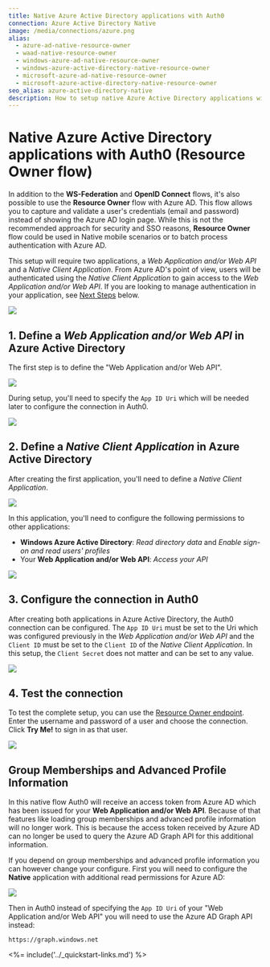 ```yaml
---
title: Native Azure Active Directory applications with Auth0
connection: Azure Active Directory Native
image: /media/connections/azure.png
alias:
  - azure-ad-native-resource-owner
  - waad-native-resource-owner
  - windows-azure-ad-native-resource-owner
  - windows-azure-active-directory-native-resource-owner
  - microsoft-azure-ad-native-resource-owner
  - microsoft-azure-active-directory-native-resource-owner
seo_alias: azure-active-directory-native
description: How to setup native Azure Active Directory applications with Auth0 for a Resource Owner.
---
```


# Native Azure Active Directory applications with Auth0 (Resource Owner flow)

In addition to the **WS-Federation** and **OpenID Connect** flows, it's also possible to use the **Resource Owner** flow with Azure AD. This flow allows you to capture and validate a user's credentials (email and password) instead of showing the Azure AD login page. While this is not the recommended approach for security and SSO reasons, **Resource Owner** flow could be used in Native mobile scenarios or to batch process authentication with Azure AD.

This setup will require two applications, a *Web Application and/or Web API* and a *Native Client Application*. From Azure AD's point of view, users will be authenticated using the *Native Client Application* to gain access to the *Web Application and/or Web API*. If you are looking to manage authentication in your application, see [Next Steps](#next-steps) below.

![](/media/articles/connections/enterprise/azure-active-directory/azure-ad-native-app.png)

## 1. Define a *Web Application and/or Web API* in Azure Active Directory

The first step is to define the "Web Application and/or Web API".

![](/media/articles/connections/enterprise/azure-active-directory/azure-active-directory-new-api.png)

During setup, you'll need to specify the `App ID Uri` which will be needed later to configure the connection in Auth0.

![](/media/articles/connections/enterprise/azure-active-directory/azure-active-directory-new-api-properties.png)

## 2. Define a *Native Client Application* in Azure Active Directory

After creating the first application, you'll need to define a *Native Client Application*.

![](/media/articles/connections/enterprise/azure-active-directory/azure-active-directory-new-native-app.png)

In this application, you'll need to configure the following permissions to other applications:

 - **Windows Azure Active Directory**: *Read directory data* and *Enable sign-on and read users' profiles*
 - Your **Web Application and/or Web API**: *Access your API*

![](/media/articles/connections/enterprise/azure-active-directory/azure-active-directory-native-app-permissions.png)

## 3. Configure the connection in Auth0

After creating both applications in Azure Active Directory, the Auth0 connection can be configured. The `App ID Uri` must be set to the Uri which was configured previously in the *Web Application and/or Web API* and the `Client ID` must be set to the `Client ID` of the *Native Client Application*. In this setup, the `Client Secret` does not matter and can be set to any value.

![](/media/articles/connections/enterprise/azure-active-directory/azure-active-directory-create-native-connection.png)

## 4. Test the connection

To test the complete setup, you can use the [Resource Owner endpoint](/api/authentication/reference#resource-owner). Enter the username and password of a user and choose the connection. Click **Try Me!** to sign in as that user.

![](/media/articles/connections/enterprise/azure-active-directory/azure-active-directory-login.png)

## Group Memberships and Advanced Profile Information

In this native flow Auth0 will receive an access token from Azure AD which has been issued for your **Web Application and/or Web API**. Because of that features like loading group memberships and advanced profile information will no longer work. This is because the access token received by Azure AD can no longer be used to query the Azure AD Graph API for this additional information.

If you depend on group memberships and advanced profile information you can however change your configure. First you will need to configure the **Native** application with additional read permissions for Azure AD:

![](/media/articles/connections/enterprise/azure-active-directory/azure-ad-native-permissions.png)

Then in Auth0 instead of specifying the `App ID Uri` of your "Web Application and/or Web API" you will need to use the Azure AD Graph API instead:

```
https://graph.windows.net
```

<%= include('../_quickstart-links.md') %>
